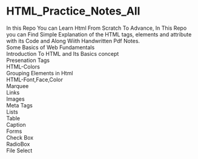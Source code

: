 # HTML_Practice_Notes_All
In this Repo You can Learn Html From Scratch To Advance, In This Repo you can Find Simple Explanation of the HTML tags, elements and attribute with its Code and Along Wiith Handwritten Pdf Notes.<br>
Some Basics of Web Fundamentals <br>
Introduction To HTML and Its Basics concept<br>
Presenation Tags <br>
HTML-Colors <br>
Grouping Elements in Html<br>
HTML-Font,Face,Color<br>
Marquee<br>
Links<br>
Images<br>
Meta Tags<br>
Lists<br>
Table<br>
Caption<br>
Forms<br>
Check Box<br>
RadioBox<br>
File Select<br>
